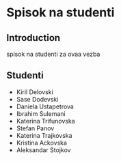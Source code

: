 # Spisok na studenti

## Introduction

spisok na studenti za ovaa vezba

## Studenti

- Kiril Delovski
- Sase Dodevski
- Daniela Ustapetrova
- Ibrahim Sulemani
- Katerina Trifunovska
- Stefan Panov
- Katerina Trajkovska
- Kristina Ackovska
- Aleksandar Stojkov
